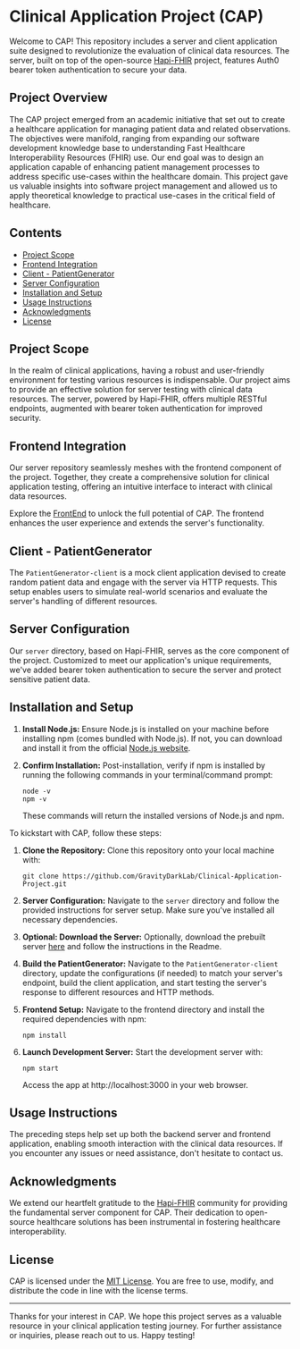 # Clinical Application Project (CAP)

Welcome to CAP! This repository includes a server and client application suite designed to revolutionize the evaluation of clinical data resources. The server, built on top of the open-source [Hapi-FHIR](https://hapifhir.io/) project, features Auth0 bearer token authentication to secure your data.

## Project Overview

The CAP project emerged from an academic initiative that set out to create a healthcare application for managing patient data and related observations. The objectives were manifold, ranging from expanding our software development knowledge base to understanding Fast Healthcare Interoperability Resources (FHIR) use. Our end goal was to design an application capable of enhancing patient management processes to address specific use-cases within the healthcare domain. This project gave us valuable insights into software project management and allowed us to apply theoretical knowledge to practical use-cases in the critical field of healthcare.

## Contents

- [Project Scope](#project-scope)
- [Frontend Integration](frontend-integration)
- [Client - PatientGenerator](#client---patientgenerator)
- [Server Configuration](#server-configuration)
- [Installation and Setup](#installation-and-setup)
- [Usage Instructions](#usage-instructions)
- [Acknowledgments](#acknowledgments)
- [License](#license)

## Project Scope

In the realm of clinical applications, having a robust and user-friendly environment for testing various resources is indispensable. Our project aims to provide an effective solution for server testing with clinical data resources. The server, powered by Hapi-FHIR, offers multiple RESTful endpoints, augmented with bearer token authentication for improved security.

## Frontend Integration

Our server repository seamlessly meshes with the frontend component of the project. Together, they create a comprehensive solution for clinical application testing, offering an intuitive interface to interact with clinical data resources.

Explore the [FrontEnd](https://github.com/GravityDarkLab/Clinical-Application-Project/tree/main/Front-end) to unlock the full potential of CAP. The frontend enhances the user experience and extends the server's functionality.

## Client - PatientGenerator

The `PatientGenerator-client` is a mock client application devised to create random patient data and engage with the server via HTTP requests. This setup enables users to simulate real-world scenarios and evaluate the server's handling of different resources.

## Server Configuration

Our `server` directory, based on Hapi-FHIR, serves as the core component of the project. Customized to meet our application's unique requirements, we've added bearer token authentication to secure the server and protect sensitive patient data.

## Installation and Setup

1. **Install Node.js:**
   Ensure Node.js is installed on your machine before installing npm (comes bundled with Node.js). If not, you can download and install it from the official [Node.js website](https://nodejs.org/).

2. **Confirm Installation:**
   Post-installation, verify if npm is installed by running the following commands in your terminal/command prompt:
   ```
   node -v
   npm -v
   ```
   These commands will return the installed versions of Node.js and npm.

To kickstart with CAP, follow these steps:

1. **Clone the Repository:** Clone this repository onto your local machine with:
   ```
   git clone https://github.com/GravityDarkLab/Clinical-Application-Project.git
   ```

2. **Server Configuration:** Navigate to the `server` directory and follow the provided instructions for server setup. Make sure you've installed all necessary dependencies.

3. **Optional: Download the Server:** Optionally, download the prebuilt server [here](https://drive.google.com/drive/folders/1pery1-VEiU5qInV35zOIW4Vb3jjmPfdU?usp=drive_link) and follow the instructions in the Readme.

4. **Build the PatientGenerator:** Navigate to the `PatientGenerator-client` directory, update the configurations (if needed) to match your server's endpoint, build the client application, and start testing the server's response to different resources and HTTP methods.

5. **Frontend Setup:** Navigate to the frontend directory and install the required dependencies with npm:
   ```
   npm install
   ```

6. **Launch Development Server:** Start the development server with:
   ```
   npm start
   ```
   Access the app at http://localhost:3000 in your web browser.

## Usage Instructions

The preceding steps help set up both the backend server and frontend application, enabling smooth interaction with the clinical data resources. If you encounter any issues or need assistance, don't hesitate to contact us.

## Acknowledgments

We extend our heartfelt gratitude to the [Hapi-FHIR](https://github.com/hapifhir/hapi-fhir-jpaserver-starter) community for providing the fundamental server component for CAP. Their dedication to open-source healthcare solutions has been instrumental in fostering healthcare interoperability.

## License

CAP is licensed under the [MIT License](LICENSE). You are free to use, modify, and distribute the code in line with the license terms.

---

Thanks for your interest in CAP. We hope this project serves as a valuable resource in your clinical application testing journey. For further assistance or inquiries, please reach out to us. Happy testing!
